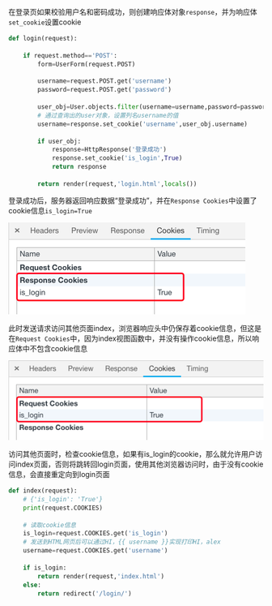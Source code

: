 在登录页如果校验用户名和密码成功，则创建响应体对象`response`，并为响应体`set_cookie`设置cookie

```python
def login(request):

    if request.method=='POST':
        form=UserForm(request.POST)

        username=request.POST.get('username')
        password=request.POST.get('password')

        user_obj=User.objects.filter(username=username,password=password)
        # 通过查询出的user对象，设置列名username的值
        username=response.set_cookie('username',user_obj.username)

        if user_obj:
            response=HttpResponse('登录成功')
            response.set_cookie('is_login',True)
            return response

        return render(request,'login.html',locals())
```



登录成功后，服务器返回响应数据“登录成功”，并在`Response Cookies`中设置了cookie信息`is_login=True`

![cookie1](./images/cookie1.png)

此时发送请求访问其他页面index，浏览器响应头中仍保存着cookie信息，但这是在`Request Cookies`中，因为index视图函数中，并没有操作cookie信息，所以响应体中不包含cookie信息

![image-20181122215651311](./images/cookie2.png)

访问其他页面时，检查cookie信息，如果有is_login的cookie，那么就允许用户访问index页面，否则将跳转回login页面，使用其他浏览器访问时，由于没有cookie信息，会直接重定向到login页面

```python
def index(request):
    # {'is_login': 'True'}
    print(request.COOKIES)
	
    # 读取cookie信息
    is_login=request.COOKIES.get('is_login')
    # 发送到HTML网页后可以通过HI，{{ username }}实现打印HI，alex
	username=request.COOKIES.get('username')

    if is_login:
        return render(request,'index.html')
    else:
        return redirect('/login/')
```

